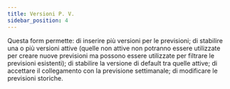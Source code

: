 ```yaml
---
title: Versioni P. V.
sidebar_position: 4
---
```


Questa form permette: di inserire più versioni per le previsioni; di stabilire una o più versioni attive (quelle non attive non potranno essere utilizzate per creare nuove previsioni ma possono essere utilizzate per filtrare le previsioni esistenti); di stabilire la versione di default tra quelle attive; di accettare il collegamento con la previsione settimanale; di modificare le previsioni storiche.